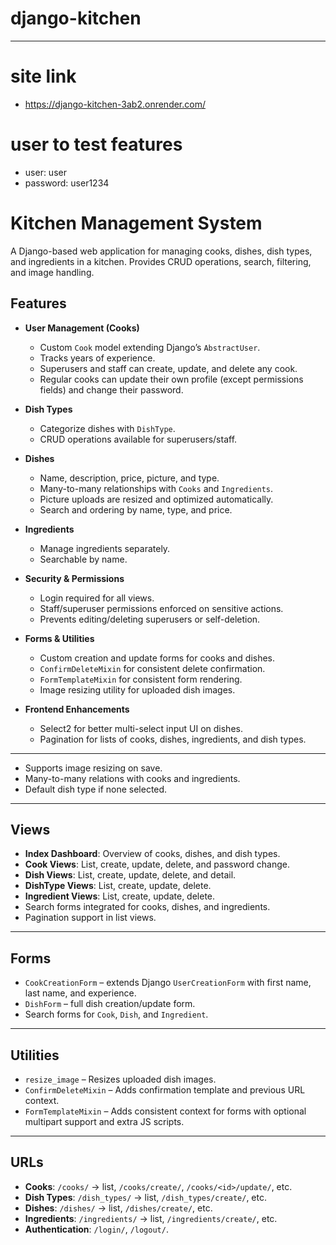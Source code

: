 # django-kitchen
---
# site link
  * https://django-kitchen-3ab2.onrender.com/

# user to test features

  * user: user
  * password: user1234



# Kitchen Management System

A Django-based web application for managing cooks, dishes, dish types, and ingredients in a kitchen. Provides CRUD operations, search, filtering, and image handling.

## Features

* **User Management (Cooks)**

  * Custom `Cook` model extending Django’s `AbstractUser`.
  * Tracks years of experience.
  * Superusers and staff can create, update, and delete any cook.
  * Regular cooks can update their own profile (except permissions fields) and change their password.

* **Dish Types**

  * Categorize dishes with `DishType`.
  * CRUD operations available for superusers/staff.

* **Dishes**

  * Name, description, price, picture, and type.
  * Many-to-many relationships with `Cooks` and `Ingredients`.
  * Picture uploads are resized and optimized automatically.
  * Search and ordering by name, type, and price.

* **Ingredients**

  * Manage ingredients separately.
  * Searchable by name.

* **Security & Permissions**

  * Login required for all views.
  * Staff/superuser permissions enforced on sensitive actions.
  * Prevents editing/deleting superusers or self-deletion.

* **Forms & Utilities**

  * Custom creation and update forms for cooks and dishes.
  * `ConfirmDeleteMixin` for consistent delete confirmation.
  * `FormTemplateMixin` for consistent form rendering.
  * Image resizing utility for uploaded dish images.

* **Frontend Enhancements**

  * Select2 for better multi-select input UI on dishes.
  * Pagination for lists of cooks, dishes, ingredients, and dish types.

---

* Supports image resizing on save.
* Many-to-many relations with cooks and ingredients.
* Default dish type if none selected.

---

## Views

* **Index Dashboard**: Overview of cooks, dishes, and dish types.
* **Cook Views**: List, create, update, delete, and password change.
* **Dish Views**: List, create, update, delete, and detail.
* **DishType Views**: List, create, update, delete.
* **Ingredient Views**: List, create, update, delete.
* Search forms integrated for cooks, dishes, and ingredients.
* Pagination support in list views.

---

## Forms

* `CookCreationForm` – extends Django `UserCreationForm` with first name, last name, and experience.
* `DishForm` – full dish creation/update form.
* Search forms for `Cook`, `Dish`, and `Ingredient`.

---

## Utilities

* `resize_image` – Resizes uploaded dish images.
* `ConfirmDeleteMixin` – Adds confirmation template and previous URL context.
* `FormTemplateMixin` – Adds consistent context for forms with optional multipart support and extra JS scripts.

---

## URLs

* **Cooks**: `/cooks/` → list, `/cooks/create/`, `/cooks/<id>/update/`, etc.
* **Dish Types**: `/dish_types/` → list, `/dish_types/create/`, etc.
* **Dishes**: `/dishes/` → list, `/dishes/create/`, etc.
* **Ingredients**: `/ingredients/` → list, `/ingredients/create/`, etc.
* **Authentication**: `/login/`, `/logout/`.
